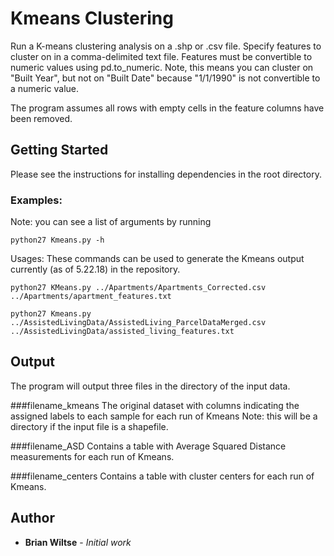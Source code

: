 
# Kmeans Clustering

Run a K-means clustering analysis on a .shp or .csv file. Specify features to cluster on in a comma-delimited 
text file. Features must be convertible to numeric values using pd.to_numeric. Note, this means you can
cluster on "Built Year", but not on "Built Date" because "1/1/1990" is not convertible to a numeric value.

The program assumes all rows with empty cells in the feature columns have been removed.

## Getting Started

Please see the instructions for installing dependencies in the root directory.

### Examples:

Note: you can see a list of arguments by running 
```
python27 Kmeans.py -h
```
Usages:
These commands can be used to generate the Kmeans output currently (as of 5.22.18) in the repository.
```
python27 KMeans.py ../Apartments/Apartments_Corrected.csv ../Apartments/apartment_features.txt

```
```
python27 Kmeans.py ../AssistedLivingData/AssistedLiving_ParcelDataMerged.csv ../AssistedLivingData/assisted_living_features.txt

```

## Output
The program will output three files in the directory of the input data.

###filename_kmeans
The original dataset with columns indicating the assigned labels to each sample for each run of Kmeans
Note: this will be a directory if the input file is a shapefile.

###filename_ASD
Contains a table with Average Squared Distance measurements for each run of Kmeans.

###filename_centers
Contains a table with cluster centers for each run of Kmeans.

## Author

* **Brian Wiltse** - *Initial work*

